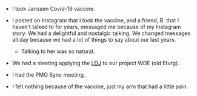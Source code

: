 - I took Janssen Covid-19 vaccine.

- I posted on Instagram that I took the vaccine, and a friend, B. that I haven't talked to for years, messaged me because of my Instagram story. We had a delightful and nostalgic talking. We changed messages all day because we had a lot of things to say about our last years.

  - Talking to her was so natural.

- We had a meeting applying the [LDJ](/zettelkasten/lightning-decision-jam) to our project WDE (old Etvrg).

- I had the PMO Sync meeting.

- I felt nothing because of the vaccine, just my arm that had a little pain.
